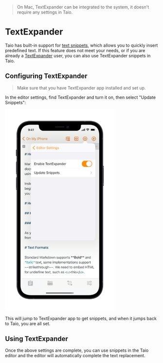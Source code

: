 > On Mac, TextExpander can be integrated to the system, it doesn't require any settings in Taio.

# TextExpander

Taio has built-in support for [text snippets](editor/pro-tips?id=text-snippets), which allows you to quickly insert predefined text. If this feature does not meet your needs, or if you are already a [TextExpander](https://textexpander.com/) user, you can also use TextExpander snippets in Taio.

## Configuring TextExpander

> Make sure that you have TextExpander app installed and set up.

In the editor settings, find TextExpander and turn it on, then select "Update Snippets":

<img src="../integration/assets/IMG_11.png" width="360" />

This will jump to TextExpander app to get snippets, and when it jumps back to Taio, you are all set.

## Using TextExpander

Once the above settings are complete, you can use snippets in the Taio editor and the editor will automatically complete the text replacement.